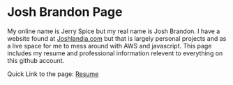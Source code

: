 # Josh Brandon Page
My online name is Jerry Spice but my real name is Josh Brandon. I have a website found at [Joshlandia.com](https://www.joshlandia.com/) but that is largely personal projects and as a live space for me to mess around with AWS and javascript. 
This page includes my resume and professional information relevent to everything on this github account. 

Quick Link to the page: [Resume](https://jerry-spice.github.io/)
